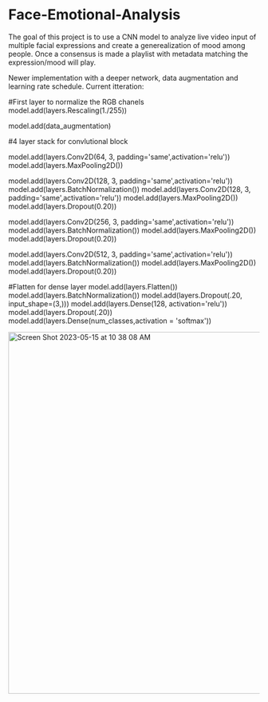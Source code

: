# Face-Emotional-Analysis
The goal of this project is to use a CNN model to analyze live video input of multiple facial expressions and create a generealization of mood among people.
Once a consensus is made a playlist with metadata matching the expression/mood will play. 

Newer implementation with a deeper network, data augmentation and learning rate schedule. 
Current itteration:

#First layer to normalize the RGB chanels 
model.add(layers.Rescaling(1./255))

model.add(data_augmentation)

#4 layer stack for convlutional block

model.add(layers.Conv2D(64, 3, padding='same',activation='relu'))
model.add(layers.MaxPooling2D())

model.add(layers.Conv2D(128, 3, padding='same',activation='relu'))
model.add(layers.BatchNormalization())
model.add(layers.Conv2D(128, 3, padding='same',activation='relu'))
model.add(layers.MaxPooling2D())
model.add(layers.Dropout(0.20))

model.add(layers.Conv2D(256, 3, padding='same',activation='relu'))
model.add(layers.BatchNormalization())
model.add(layers.MaxPooling2D())
model.add(layers.Dropout(0.20))

model.add(layers.Conv2D(512, 3, padding='same',activation='relu'))
model.add(layers.BatchNormalization())
model.add(layers.MaxPooling2D())
model.add(layers.Dropout(0.20))

#Flatten for dense layer
model.add(layers.Flatten())
model.add(layers.BatchNormalization())
model.add(layers.Dropout(.20, input_shape=(3,)))
model.add(layers.Dense(128, activation='relu'))
model.add(layers.Dropout(.20))
model.add(layers.Dense(num_classes,activation = 'softmax'))

<img width="724" alt="Screen Shot 2023-05-15 at 10 38 08 AM" src="https://github.com/Sunil260/CNN-Face-Emotion-Analysis/assets/44715832/d7898139-95a6-4146-8b6f-cd2cc5be1981">
